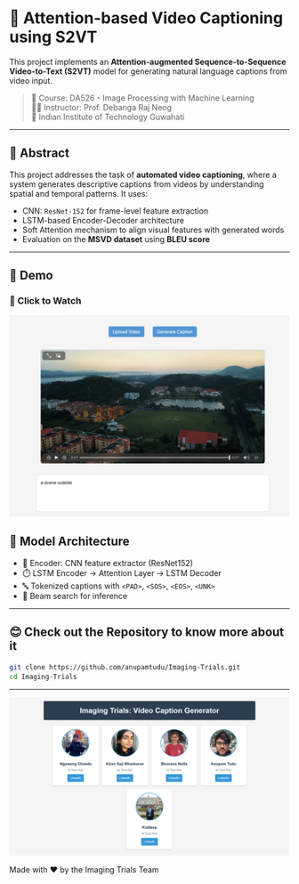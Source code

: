# 🎥 Attention-based Video Captioning using S2VT

This project implements an **Attention-augmented Sequence-to-Sequence Video-to-Text (S2VT)** model for generating natural language captions from video input.

> 📘 Course: DA526 - Image Processing with Machine Learning  
> 👨‍🏫 Instructor: Prof. Debanga Raj Neog  
> 🏫 Indian Institute of Technology Guwahati

---

## 📌 Abstract

This project addresses the task of **automated video captioning**, where a system generates descriptive captions from videos by understanding spatial and temporal patterns. It uses:

- CNN: `ResNet-152` for frame-level feature extraction
- LSTM-based Encoder-Decoder architecture
- Soft Attention mechanism to align visual features with generated words
- Evaluation on the **MSVD dataset** using **BLEU score**

---

## 🎯 Demo

### 🔗 Click to Watch

[![Watch the demo](assets/images/img2.png)](https://youtu.be/BR8bEPEYJBM)

## 🧠 Model Architecture

- 🧩 Encoder: CNN feature extractor (ResNet152)
- ⏱️ LSTM Encoder → Attention Layer → LSTM Decoder
- 🔤 Tokenized captions with `<PAD>`, `<SOS>`, `<EOS>`, `<UNK>`
- 🔎 Beam search for inference

---

## 😊 Check out the Repository to know more about it

```bash
git clone https://github.com/anupamtudu/Imaging-Trials.git
cd Imaging-Trials
```

---

![Team](assets/images/img1.png)

Made with ❤️ by the Imaging Trials Team
